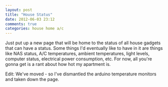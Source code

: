```yaml
---
layout: post
title: "House Status"
date: 2012-06-03 23:12
comments: true
categories: house home a/c
---
```


Just put up a new page that will be home to the status of all house gadgets that can have a status. Some things I'd eventually like to have in it are things like NAS status, A/C temperatures, ambient temperatures, light levels, computer status, electrical power consumption, etc. For now, all you're gonna get is a rant about how hot my apartment is.

Edit: We've moved - so I've dismantled the arduino temperature monitors and taken down the page.